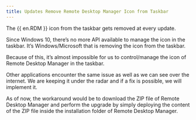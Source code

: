 ```yaml
---
title: Updates Remove Remote Desktop Manager Icon from Taskbar
---
```

The {{ en.RDM }} icon from the taskbar gets removed at every update.  

Since Windows 10, there’s no more API available to manage the icon in the taskbar. It’s Windows/Microsoft that is removing the icon from the taskbar.  

Because of this, it’s almost impossible for us to control/manage the icon of Remote Desktop Manager in the taskbar.  

Other applications encounter the same issue as well as we can see over the internet. We are keeping it under the radar and if a fix is possible, we will implement it.  

As of now, the workaround would be to download the ZIP file of Remote Desktop Manager and perform the upgrade by simply deploying the content of the ZIP file inside the installation folder of Remote Desktop Manager.
